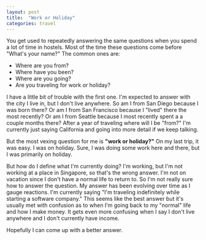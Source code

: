 ```yaml
---
layout: post
title:  "Work or Holiday"
categories: travel
---
```


You get used to repeatedly answering the same questions when you spend a lot of time in hostels. Most of the time these questions come before "What's your name?" The common ones are:

- Where are you from?<br>
- Where have you been?<br>
- Where are you going?<br>
- Are you traveling for work or holiday?

 I have a little bit of trouble with the first one. I'm expected to answer with the city I live in, but I don't live anywhere. So am I from San Diego because I was born there? Or am I from San Francisco because I "lived" there the most recently? Or am I from Seattle because I most recently spent a a couple months there? After a year of traveling where will I be "from?" I'm currently just saying California and going into more detail if we keep talking.

 But the most vexing question for me is <b>"work or holiday?"</b> On my last trip, it was easy. I was on holiday. Sure, I was doing some work here and there, but I was primarily on holiday.

 But how do I define what I'm currently doing? I'm working, but I'm not working at a place in Singapore, so that's the wrong answer. I'm not on vacation since I don't have a normal life to return to. So I'm not really sure how to answer the question. My answer has been evolving over time as I gauge reactions. I'm currently saying "I'm traveling indefinitely while starting a software company." This seems like the best answer but it's usually met with confusion as to when I'm going back to my "normal" life and how I make money. It gets even more confusing when I say I don't live anywhere and I don't currently have income.

 Hopefully I can come up with a better answer.